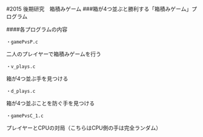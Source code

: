 #2015 後期研究　箱積みゲーム
###箱が4つ並ぶと勝利する「箱積みゲーム」プログラム
 

####各プログラムの内容

    ・gamePvsP.c
二人のプレイヤーで箱積みゲームを行う

    ・v_plays.c
箱が4つ並ぶ手を見つける

    ・d_plays.c
箱が4つ並ぶことを防ぐ手を見つける

    ・gamePvsC_1.c
プレイヤーとCPUの対局（こちらはCPU側の手は完全ランダム）
